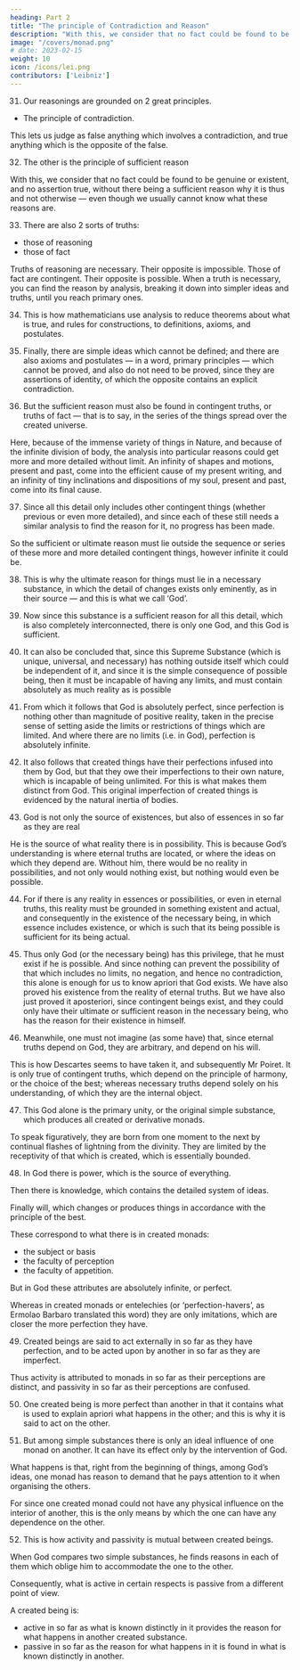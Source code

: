 ```yaml
---
heading: Part 2
title: "The principle of Contradiction and Reason"
description: "With this, we consider that no fact could be found to be genuine or existent, and no assertion true, without there being a sufficient reason why it is thus and not otherwise"
image: "/covers/monad.png"
# date: 2023-02-15
weight: 10
icon: /icons/lei.png
contributors: ['Leibniz']
---
```




31. Our reasonings are grounded on 2 great principles.

- The principle of contradiction.

This lets us judge as false anything which involves a contradiction, and true anything which is the opposite of the false.

32. The other is the principle of sufficient reason

With this, we consider that no fact could be found to be genuine or existent, and no assertion true, without there being a sufficient reason why it is thus and not otherwise — even though we usually cannot know what these reasons are.

33. There are also 2 sorts of truths:

- those of reasoning
- those of fact

Truths of reasoning are necessary. Their opposite is impossible. Those of fact are contingent. Their opposite is possible. When a truth is necessary, you can find the reason by analysis, breaking it down into simpler ideas and truths, until you reach primary ones.

34. This is how mathematicians use analysis to reduce theorems about what is true, and rules for constructions, to definitions, axioms, and postulates.

35. Finally, there are simple ideas which cannot be defined; and there are also axioms and postulates — in a word, primary principles — which cannot be proved, and also do not need to be proved, since they are assertions of identity, of which the opposite contains an explicit contradiction.

36. But the sufficient reason must also be found in contingent truths, or truths of fact — that is to say, in the series of the things spread over the created universe. 

Here, because of the immense variety of things in Nature, and because of the infinite division of body, the analysis into particular reasons could get more and more detailed without limit. An infinity of shapes and motions, present and past, come into the efficient cause of my present writing, and an infinity of tiny inclinations and dispositions of my soul, present and past, come into its final cause.

37. Since all this detail only includes other contingent things (whether previous or even more detailed), and since each of these still needs a similar analysis to find the reason for it, no progress has been made. 

So the sufficient or ultimate reason must lie outside the sequence or series of these more and more detailed contingent things, however infinite it could be.

38. This is why the ultimate reason for things must lie in a necessary substance, in which the detail of changes exists only eminently, as in their source — and this is what we call ‘God’.

39. Now since this substance is a sufficient reason for all this detail, which is also completely interconnected, there is only one God, and this God is sufficient.

40. It can also be concluded that, since this Supreme Substance (which is unique, universal, and necessary) has nothing outside itself which could be independent of it, and since it is the simple consequence of possible being, then it must be incapable of having any limits, and must contain absolutely as much reality as is possible

41. From which it follows that God is absolutely perfect, since perfection is nothing other than magnitude of positive reality, taken in the precise sense of setting aside the limits or restrictions of things which are limited. And where there are no limits (i.e. in God), perfection is absolutely infinite.

42. It also follows that created things have their perfections infused into them by God, but that they owe their imperfections to their own nature, which is incapable of being unlimited. For this is what makes them distinct from God. This original imperfection of created things is evidenced by the natural inertia of bodies.

43.  God is not only the source of existences, but also of essences in so far as they are real

He is the source of what reality there is in possibility. This is because God’s understanding is where eternal truths are located, or where the ideas on which they depend are. Without him, there would be no reality in possibilities, and not only would nothing exist, but nothing would even be possible.

44. For if there is any reality in essences or possibilities, or even in eternal truths, this reality must be grounded in something existent and actual, and consequently in the existence of the necessary being, in which essence includes existence, or which is such that its being possible is sufficient for its being actual.

45. Thus only God (or the necessary being) has this privilege, that he must exist if he is possible. And since nothing can prevent the possibility of that which includes no limits, no negation, and hence no contradiction, this alone is enough for us to know apriori that God exists. We have also proved his existence from the reality of eternal truths. But we have also just proved it aposteriori, since contingent beings exist, and they could only have their ultimate or sufficient reason in the necessary being, who has the reason for their existence in himself.

46. Meanwhile, one must not imagine (as some have) that, since eternal truths depend on God, they are arbitrary, and depend on his will. 

This is how Descartes seems to have taken it, and subsequently Mr Poiret. It is only true of contingent truths, which depend on the principle of harmony, or the choice of the best; whereas necessary truths depend solely on his understanding, of which they are the internal object.

47. This God alone is the primary unity, or the original simple substance, which produces all created or derivative monads. 

To speak figuratively, they are born from one moment to the next by continual flashes of lightning from the divinity. They are limited by the receptivity of that which is created, which is essentially bounded.

48. In God there is power, which is the source of everything.

Then there is knowledge, which contains the detailed system of ideas. 

Finally will, which changes or produces things in accordance with the principle of the best. 

These correspond to what there is in created monads:
- the subject or basis
- the faculty of perception
- the faculty of appetition. 

But in God these attributes are absolutely infinite, or perfect.

Whereas in created monads or entelechies (or ‘perfection-havers’, as Ermolao Barbaro translated this word) they are only imitations, which are closer the more perfection they have.


49. Created beings are said to act externally in so far as they have perfection, and to be acted upon by another in so far as they are imperfect.

Thus activity is attributed to monads in so far as their perceptions are distinct, and passivity in so far as their perceptions are confused.

50. One created being is more perfect than another in that it contains what is used to explain apriori what happens in the other; and this is why it is said to act on the other.

51. But among simple substances there is only an ideal influence of one monad on another. It can have its effect only by the intervention of God. 

What happens is that, right from the beginning of things, among God’s ideas, one monad has reason to demand that he pays attention to it when organising the others.

For since one created monad could not have any physical influence on the interior of another, this is the only means by which the one can have any dependence on the other.


52. This is how activity and passivity is mutual between created beings. 

When God compares two simple substances, he finds reasons in each of them which oblige him to accommodate the one to the other.

Consequently, what is active in certain respects is passive from a different point of view.

A created being is:
- active in so far as what is known distinctly in it provides the reason for what happens in another created substance.
- passive in so far as the reason for what happens in it is found in what is known distinctly in another.
